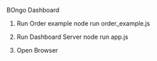 BOngo Dashboard

1. Run Order example
node run order_example.js

2. Run Dashboard Server
node run app.js

3. Open Browser
